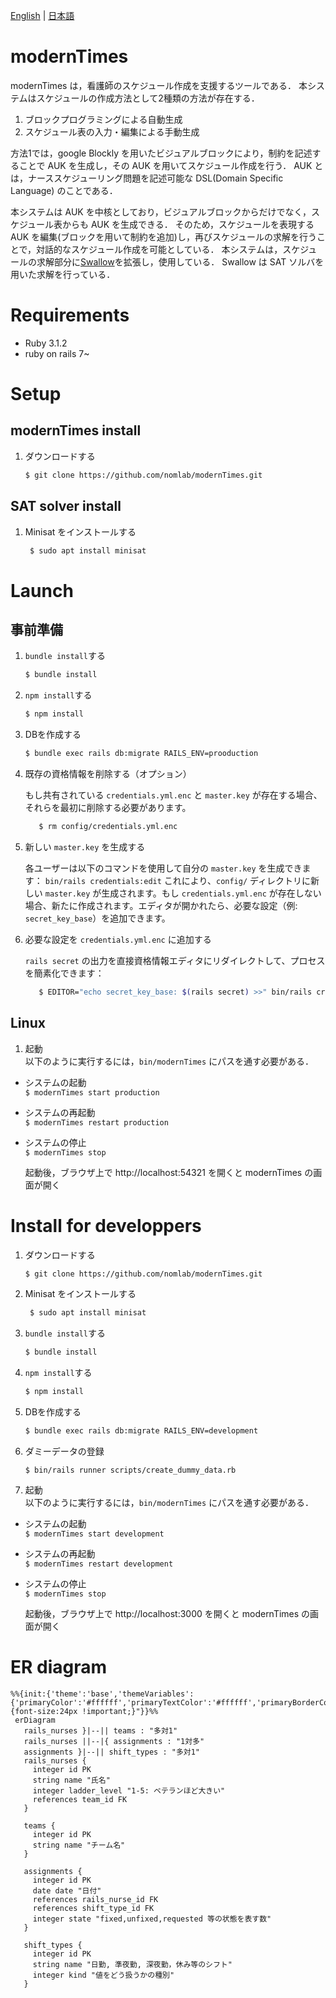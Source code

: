 [English][] | [日本語][]


[English]:  https://github.com/nomlab/modernTimes/blob/main/README.md       "English"
[日本語]:    https://github.com/nomlab/modernTimes/blob/main/README.ja.md    "日本語"

# modernTimes
modernTimes は，看護師のスケジュール作成を支援するツールである．
本システムはスケジュールの作成方法として2種類の方法が存在する．
1. ブロックプログラミングによる自動生成
2. スケジュール表の入力・編集による手動生成

方法1では，google Blockly を用いたビジュアルブロックにより，制約を記述することで AUK を生成し，その AUK を用いてスケジュール作成を行う．
AUK とは，ナーススケジューリング問題を記述可能な DSL(Domain Specific Language) のことである．

本システムは AUK を中核としており，ビジュアルブロックからだけでなく，スケジュール表からも AUK を生成できる．
そのため，スケジュールを表現する AUK を編集(ブロックを用いて制約を追加)し，再びスケジュールの求解を行うことで，対話的なスケジュール作成を可能としている．
本システムは，スケジュールの求解部分に[Swallow](https://github.com/matsuda0528/swallow)を拡張し，使用している．
Swallow は SAT ソルバを用いた求解を行っている．

# Requirements
+ Ruby 3.1.2
+ ruby on rails 7~

# Setup
## modernTimes install
1. ダウンロードする
   ```bash
   $ git clone https://github.com/nomlab/modernTimes.git
   ```

## SAT solver install
1. Minisat をインストールする
   ```bash
    $ sudo apt install minisat
   ```

# Launch
## 事前準備
1. `bundle install`する
   ```bash
   $ bundle install
   ```
2. `npm install`する
   ```bash
   $ npm install
   ```
3. DBを作成する
   ```bash
   $ bundle exec rails db:migrate RAILS_ENV=prooduction
   ```
4. 既存の資格情報を削除する（オプション）

   もし共有されている `credentials.yml.enc` と `master.key` が存在する場合、それらを最初に削除する必要があります。
   ```bash
      $ rm config/credentials.yml.enc
   ```
5. 新しい `master.key` を生成する

   各ユーザーは以下のコマンドを使用して自分の `master.key` を生成できます：
   `bin/rails credentials:edit`
   これにより、`config/` ディレクトリに新しい `master.key` が生成されます。もし `credentials.yml.enc` が存在しない場合、新たに作成されます。エディタが開かれたら、必要な設定（例: `secret_key_base`）を追加できます。
6. 必要な設定を `credentials.yml.enc` に追加する

   `rails secret` の出力を直接資格情報エディタにリダイレクトして、プロセスを簡素化できます：
   ```bash
      $ EDITOR="echo secret_key_base: $(rails secret) >>" bin/rails credentials:edit
   ```

## Linux
1. 起動<br >
   以下のように実行するには，`bin/modernTimes` にパスを通す必要がある．
+ システムの起動<br >
  `$ modernTimes start production`
+ システムの再起動<br >
  `$ modernTimes restart production`
+ システムの停止<br >
  `$ modernTimes stop`

   起動後，ブラウザ上で http://localhost:54321 を開くと modernTimes の画面が開く


# Install for developpers
1. ダウンロードする
   ```bash
   $ git clone https://github.com/nomlab/modernTimes.git
   ```
2. Minisat をインストールする
   ```bash
    $ sudo apt install minisat
   ```
3. `bundle install`する
   ```bash
   $ bundle install
   ```
4. `npm install`する
   ```bash
   $ npm install
   ```
5. DBを作成する
   ```bash
   $ bundle exec rails db:migrate RAILS_ENV=development
   ```
6. ダミーデータの登録
   ```
   $ bin/rails runner scripts/create_dummy_data.rb
   ```
7. 起動<br >
   以下のように実行するには，`bin/modernTimes` にパスを通す必要がある．
+ システムの起動<br >
  `$ modernTimes start development`
+ システムの再起動<br >
  `$ modernTimes restart development`
+ システムの停止<br >
  `$ modernTimes stop`

   起動後，ブラウザ上で http://localhost:3000 を開くと modernTimes の画面が開く

# ER diagram
```mermaid
%%{init:{'theme':'base','themeVariables':{'primaryColor':'#ffffff','primaryTextColor':'#ffffff','primaryBorderColor':'#000000','secondaryColor':'#000000','lineColor':'#000000','noteTextColor':'#000000','noteBkgColor':'#000000','textColor':'#000000','fontSize':'20px','fontFamily':''},'themeCSS':"text.actor {font-size:24px !important;}"}}%%
 erDiagram
   rails_nurses }|--|| teams : "多対1"
   rails_nurses ||--|{ assignments : "1対多"
   assignments }|--|| shift_types : "多対1"
   rails_nurses {
     integer id PK
     string name "氏名"
     integer ladder_level "1-5: ベテランほど大きい"
     references team_id FK
   }

   teams {
     integer id PK
     string name "チーム名"
   }

   assignments {
     integer id PK
     date date "日付"
     references rails_nurse_id FK
     references shift_type_id FK
     integer state "fixed,unfixed,requested 等の状態を表す数"
   }

   shift_types {
     integer id PK
     string name "日勤, 準夜勤, 深夜勤，休み等のシフト"
     integer kind "値をどう扱うかの種別"
   }
 ```
